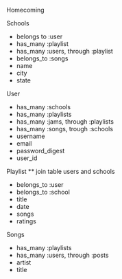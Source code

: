 Homecoming

Schools 
- belongs to :user
- has_many :playlist
- has_many :users, through :playlist
- belongs_to :songs
- name
- city
- state


User
- has_many :schools
- has_many :playlists
- has_many :jams, through :playlists
- has_many :songs, trough :schools
- username
- email
- password_digest
- user_id

Playlist ** join table users and schools
- belongs_to :user
- belongs_to :school
- title
- date
- songs
- ratings

Songs
- has_many :playlists
- has_many :users, through :posts
- artist
- title



